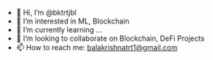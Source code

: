 - 👋 Hi, I’m @bktrtjbl
- 👀 I’m interested in ML, Blockchain
- 🌱 I’m currently learning ...
- 💞️ I’m looking to collaborate on Blockchain, DeFi Projects
- 📫 How to reach me: balakrishnatrt1@gmail.com

<!---
bktrtjbl/bktrtjbl is a ✨ special ✨ repository because its `README.md` (this file) appears on my GitHub profile.
You can click the Preview link to take a look at my changes.
--->
